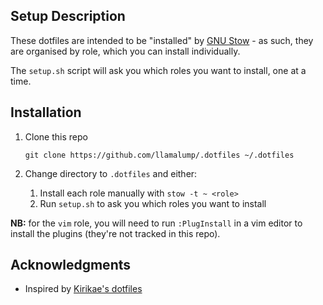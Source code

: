Setup Description
-----------------

These dotfiles are intended to be "installed" by [GNU Stow](https://www.gnu.org/software/stow/) - as such, they are organised by role, which you can install individually.

The `setup.sh` script will ask you which roles you want to install, one at a time.

Installation
------------

1. Clone this repo

    `git clone https://github.com/llamalump/.dotfiles ~/.dotfiles`

1. Change directory to `.dotfiles` and either:
    1. Install each role manually with `stow -t ~ <role>`
    1. Run `setup.sh` to ask you which roles you want to install

**NB:** for the `vim` role, you will need to run `:PlugInstall` in a vim editor to install the plugins (they're not tracked in this repo).

Acknowledgments
---------------

* Inspired by [Kirikae's dotfiles](https://github.com/kirikae/.dotfiles)
